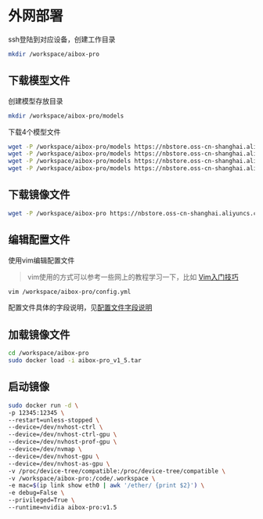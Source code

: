 # 外网部署

ssh登陆到对应设备，创建工作目录

```bash
mkdir /workspace/aibox-pro
```

## 下载模型文件

创建模型存放目录

```bash
mkdir /workspace/aibox-pro/models
```

下载4个模型文件

```bash
wget -P /workspace/aibox-pro/models https://nbstore.oss-cn-shanghai.aliyuncs.com/models/bytetrack_x_fp16.trt
wget -P /workspace/aibox-pro/models https://nbstore.oss-cn-shanghai.aliyuncs.com/models/face_detection_fp16.trt
wget -P /workspace/aibox-pro/models https://nbstore.oss-cn-shanghai.aliyuncs.com/models/face_recognition_fp16.trt
wget -P /workspace/aibox-pro/models https://nbstore.oss-cn-shanghai.aliyuncs.com/models/resnet18-f37072fd.pth
```

## 下载镜像文件

```bash
wget -P /workspace/aibox-pro https://nbstore.oss-cn-shanghai.aliyuncs.com/image/aibox-pro_v1_3.tar
```

## 编辑配置文件

使用vim编辑配置文件

> vim使用的方式可以参考一些网上的教程学习一下，比如 [Vim入门技巧](https://www.coonote.com/vim-note/vim-introductory-skills.html)

```bash
vim /workspace/aibox-pro/config.yml
```

配置文件具体的字段说明，见[配置文件字段说明](./配置文件字段说明.md)

## 加载镜像文件

```bash
cd /workspace/aibox-pro
sudo docker load -i aibox-pro_v1_5.tar
```

## 启动镜像

```bash
sudo docker run -d \
-p 12345:12345 \
--restart=unless-stopped \
--device=/dev/nvhost-ctrl \
--device=/dev/nvhost-ctrl-gpu \
--device=/dev/nvhost-prof-gpu \
--device=/dev/nvmap \
--device=/dev/nvhost-gpu \
--device=/dev/nvhost-as-gpu \
-v /proc/device-tree/compatible:/proc/device-tree/compatible \
-v /workspace/aibox-pro:/code/.workspace \
-e mac=$(ip link show eth0 | awk '/ether/ {print $2}') \
-e debug=False \
--privileged=True \
--runtime=nvidia aibox-pro:v1.5
```
